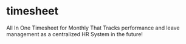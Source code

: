 # timesheet
All In One Timesheet for Monthly That Tracks performance and leave management as a centralized HR System in the future!
